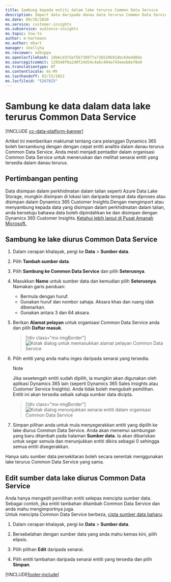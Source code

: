 ```yaml
---
title: Sambung kepada entiti dalam lake terurus Common Data Service
description: Import data daripada danau data terurus Common Data Service.
ms.date: 09/29/2020
ms.service: customer-insights
ms.subservice: audience-insights
ms.topic: how-to
author: m-hartmann
ms.author: mhart
manager: shellyha
ms.reviewer: adkuppa
ms.openlocfilehash: 18b6cd3fdaf5b738877a73b520b91dbc6ded40de
ms.sourcegitcommit: 139548f8a2d0f24d54c4a6c404a743eeeb8ef8e0
ms.translationtype: HT
ms.contentlocale: ms-MY
ms.lasthandoff: 02/15/2021
ms.locfileid: "5267825"
---
```

# <a name="connect-to-data-in-a-common-data-service-managed-data-lake"></a>Sambung ke data dalam data lake terurus Common Data Service

[!INCLUDE [cc-data-platform-banner](../includes/cc-data-platform-banner.md)]

Artikel ini memberikan maklumat tentang cara pelanggan Dynamics 365 boleh bersambung dengan dengan cepat entiti analitis dalam danau terurus Common Data Service. Anda mesti menjadi pentadbir dalam organisasi Common Data Service untuk meneruskan dan melihat senarai entiti yang tersedia dalam danau terurus.

## <a name="important-considerations"></a>Pertimbangan penting

Data disimpan dalam perkhidmatan dalam talian seperti Azure Data Lake Storage, mungkin disimpan di lokasi lain daripada tempat data diproses atau disimpan dalam Dynamics 365 Customer Insights.Dengan mengimport atau menyambung kepada data yang disimpan dalam perkhidmatan dalam talian, anda bersetuju bahawa data boleh dipindahkan ke dan disimpan dengan Dynamics 365 Customer Insights. [Ketahui lebih lanjut di Pusat Amanah Microsoft.](https://www.microsoft.com/trust-center)

## <a name="connect-to-a-common-data-service-managed-lake"></a>Sambung ke lake diurus Common Data Service

1. Dalam cerapan khalayak, pergi ke **Data** > **Sumber data**.

2. Pilih **Tambah sumber data**.

3. Pilih **Sambung ke Common Data Service** dan pilih **Seterusnya**.

4. Masukkan **Name** untuk sumber data dan kemudian pilih **Seterusnya**. Namakan garis panduan: 
   - Bermula dengan huruf.
   - Gunakan huruf dan nombor sahaja. Aksara khas dan ruang idak dibenarkan.
   - Gunakan antara 3 dan 64 aksara.

5. Berikan **Alamat pelayan** untuk organisasi Common Data Service anda dan pilih **Daftar masuk**.

   > [!div class="mx-imgBorder"]
   > ![Kotak dialog untuk memasukkan alamat pelayan Common Data Service](media/enter-CDS-org-details.png)

6. Pilih entiti yang anda mahu inges daripada senarai yang tersedia.    

   > [!NOTE]
   > Jika sesetengah entiti sudah dipilih, ia mungkin akan digunakan oleh aplikasi Dynamics 365 lain (seperti Dynamics 365 Sales Insights atau Customer Service Insights). Anda tidak boleh mengubah pemilihan. Entiti ini akan tersedia sebaik sahaja sumber data dicipta.

   > [!div class="mx-imgBorder"]
   > ![Kotak dialog menunjukkan senarai entiti dalam organisasi Common Data Service](media/select-analytical-entities.png)

7. Simpan pilihan anda untuk mula menyegerakkan entiti yang dipilih ke lake diurus Common Data Service. Anda akan menemui sambungan yang baru ditambah pada halaman **Sumber data**. Ia akan dibariskan untuk segar semula dan menunjukkan entiti dikira sebagai 0 sehingga semua entiti disegerakkan.

Hanya satu sumber data persekitaran boleh secara serentak menggunakan lake terurus Common Data Service yang sama.

## <a name="edit-a-common-data-service-managed-lake-data-source"></a>Edit sumber data lake diurus Common Data Service

Anda hanya mengedit pemilihan entiti selepas mencipta sumber data. Sebagai contoh, jika entiti tambahan ditambah Common Data Service dan anda mahu mengimportnya juga.    
Untuk mencipta Common Data Service berbeza, [cipta sumber data baharu](#connect-to-a-common-data-service-managed-lake).

1. Dalam cerapan khalayak, pergi ke **Data** > **Sumber data**.

2. Bersebelahan dengan sumber data yang anda mahu kemas kini, pilih elipsis.

3. Pilih pilihan **Edit** daripada senarai.

4. Pilih entiti tambahan daripada senarai entiti yang tersedia dan pilih **Simpan**.


[!INCLUDE[footer-include](../includes/footer-banner.md)]